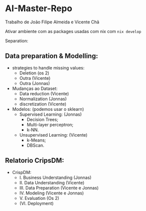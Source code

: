 # AI-Master-Repo

Trabalho de João Filipe Almeida e Vicente Chã

Ativar ambiente com as packages usadas com nix com `nix develop`

Separation:

## Data preparation & Modelling:
- strategies to handle missing values:
  - Deletion (os 2)
  - Outra (Vicente)
  - Outra (Jonnas)
- Mudanças ao Dataset:
  - Data reduction (Vicente)
  - Normalization (Jonnas)
  - discretization (Vicente)
- Modelos: (podemos usar o sklearn)
  - Supervised Learning: (Jonnas)
    - Decision Trees;
    - Multi-layer perceptron;
    - k-NN.
  - Unsupervised Learning: (Vicente)
    - k-Means;
    - DBScan.

## Relatorio CripsDM:
- CrispDM:
  - I. Business Understanding (Jonnas)
  - II. Data Understanding (Vicente)
  - III. Data Preparation (Vicente e Jonnas)
  - IV. Modeling (Vicente e Jonnas)
  - V. Evaluation (Os 2)
  - (VI. Deployment)